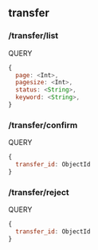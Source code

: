 ## transfer

### /transfer/list

QUERY
```javascript
{
  page: <Int>,
  pagesize: <Int>,
  status: <String>,
  keyword: <String>,
}
```

### /transfer/confirm

QUERY
```javascript
{
  transfer_id: ObjectId
}
```

### /transfer/reject

QUERY
```javascript
{
  transfer_id: ObjectId
}
```

